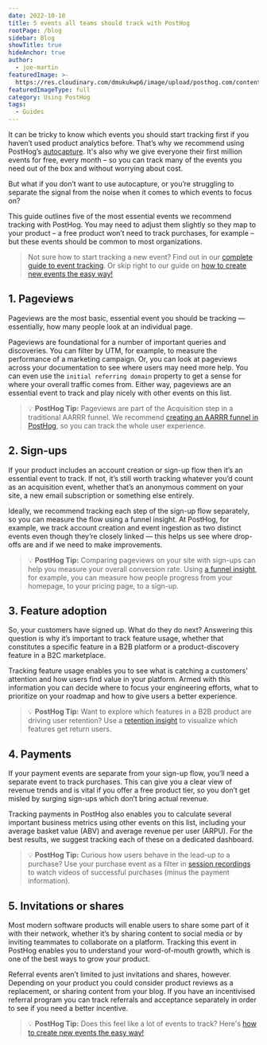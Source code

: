```yaml
---
date: 2022-10-10
title: 5 events all teams should track with PostHog
rootPage: /blog
sidebar: Blog
showTitle: true
hideAnchor: true
author:
  - joe-martin
featuredImage: >-
  https://res.cloudinary.com/dmukukwp6/image/upload/posthog.com/contents/images/blog/posthog-engineering-blog.png
featuredImageType: full
category: Using PostHog
tags:
  - Guides
---
```


It can be tricky to know which events you should start tracking first if you haven’t used product analytics before. That’s why we recommend using PostHog’s [autocapture](/docs/data/autocapture). It's also why we give everyone their first million events for free, every month – so you can track many of the events you need out of the box and without worrying about cost. 

But what if you don’t want to use autocapture, or you’re struggling to separate the signal from the noise when it comes to which events to focus on? 

This guide outlines five of the most essential events we recommend tracking with PostHog. You may need to adjust them slightly so they map to your product – a free product won’t need to track purchases, for example – but these events should be common to most organizations. 

> Not sure how to start tracking a new event? Find out in our [complete guide to event tracking](/tutorials/event-tracking-guide). Or skip right to our guide on [how to create new events the easy way!](/tutorials/how-to-capture-events-the-easy-way)

## 1. Pageviews
Pageviews are the most basic, essential event you should be tracking — essentially, how many people look at an individual page. 

Pageviews are foundational for a number of important queries and discoveries. You can filter by UTM, for example, to measure the performance of a marketing campaign. Or, you can look at pageviews across your documentation to see where users may need more help. You can even use the `initial referring domain` property to get a sense for where your overall traffic comes from. Either way, pageviews are an essential event to track and play nicely with other events on this list. 

> 💡 **PostHog Tip:** Pageviews are part of the Acquisition step in a traditional AARRR funnel. We recommend [creating an AARRR funnel in PostHog](/blog/aarrr-pirate-funnel), so you can track the whole user experience. 

## 2. Sign-ups
If your product includes an account creation or sign-up flow then it’s an essential event to track. If not, it’s still worth tracking whatever you’d count as an acquisition event, whether that’s an anonymous comment on your site, a new email subscription or something else entirely. 

Ideally, we recommend tracking each step of the sign-up flow separately, so you can measure the flow using a funnel insight. At PostHog, for example, we track account creation and event ingestion as two distinct events even though they’re closely linked — this helps us see where drop-offs are and if we need to make improvements. 

> 💡 **PostHog Tip:** Comparing pageviews on your site with sign-ups can help you measure your overall conversion rate. Using [a funnel insight](/manual/funnels), for example, you can measure how people progress from your homepage, to your pricing page, to a sign-up. 

## 3. Feature adoption
So, your customers have signed up. What do they do next? Answering this question is why it’s important to track feature usage, whether that constitutes a specific feature in a B2B platform or a product-discovery feature in a B2C marketplace. 

Tracking feature usage enables you to see what is catching a customers’ attention and how users find value in your platform. Armed with this information you can decide where to focus your engineering efforts, what to prioritize on your roadmap and how to give users a better experience. 

> 💡 **PostHog Tip:** Want to explore which features in a B2B product are driving user retention? Use a [retention insight](/manual/retention) to visualize which features get return users.

## 4. Payments 
If your payment events are separate from your sign-up flow, you’ll need a separate event to track purchases. This can give you a clear view of revenue trends and is vital if you offer a free product tier, so you don’t get misled by surging sign-ups which don’t bring actual revenue.

Tracking payments in PostHog also enables you to calculate several important business metrics using other events on this list, including your average basket value (ABV) and average revenue per user (ARPU). For the best results, we suggest tracking each of these on a dedicated dashboard. 

> 💡 **PostHog Tip:** Curious how users behave in the lead-up to a purchase? Use your purchase event as a filter in [session recordings](/manual/recordings) to watch videos of successful purchases (minus the payment information).

## 5. Invitations or shares
Most modern software products will enable users to share some part of it with their network, whether it’s by sharing content to social media or by inviting teammates to collaborate on a platform. Tracking this event in PostHog enables you to understand your word-of-mouth growth, which is one of the best ways to grow your product.

Referral events aren’t limited to just invitations and shares, however. Depending on your product you could consider product reviews as a replacement, or sharing content from your blog. If you have an incentivised referral program you can track referrals and acceptance separately in order to see if you need a better incentive.

> 💡 **PostHog Tip:** Does this feel like a lot of events to track? Here's [how to create new events the easy way!](/tutorials/how-to-capture-events-the-easy-way)
